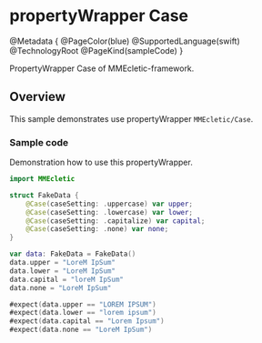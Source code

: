 # propertyWrapper Case

@Metadata {
    @PageColor(blue)
    @SupportedLanguage(swift)
    @TechnologyRoot
    @PageKind(sampleCode)
}

PropertyWrapper Case of MMEcletic-framework.

## Overview

This sample demonstrates use propertyWrapper ``MMEcletic/Case``.

### Sample code

Demonstration how to use this propertyWrapper.

```swift
import MMEcletic

struct FakeData {
    @Case(caseSetting: .uppercase) var upper;
    @Case(caseSetting: .lowercase) var lower;
    @Case(caseSetting: .capitalize) var capital;
    @Case(caseSetting: .none) var none;
}

var data: FakeData = FakeData()
data.upper = "LoreM IpSum"
data.lower = "LoreM IpSum"
data.capital = "loreM IpSum"
data.none = "LoreM IpSum"

#expect(data.upper == "LOREM IPSUM")
#expect(data.lower == "lorem ipsum")
#expect(data.capital == "Lorem Ipsum")
#expect(data.none == "LoreM IpSum")

```
